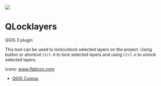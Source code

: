 ﻿<a href="http://www.kios.ucy.ac.cy"><img src="http://www.kios.ucy.ac.cy/templates/favourite/images/kios_logo_hover.png"/><a>

# QLocklayers

QGIS 3 plugin

This tool can be used to lock/unlock selected layers on the project. Using button or shortcut `Ctrl-R` to lock selected layers and using `Ctrl-U` to unlock selected layers.

icons: www.flaticon.com

* [QGIS Cyprus](https://www.facebook.com/qgiscyprus/)
